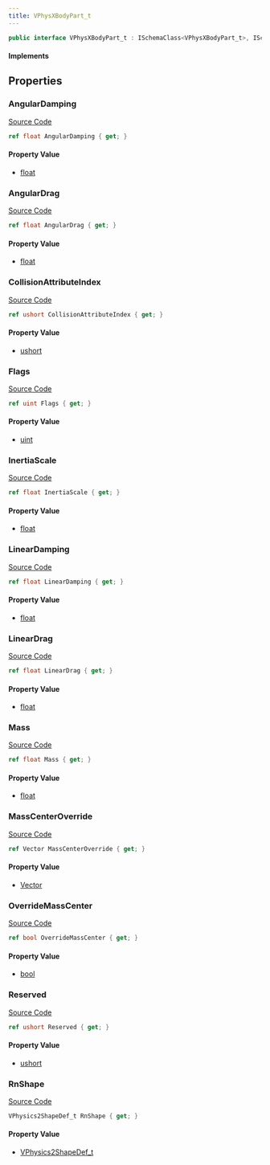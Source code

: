 ```yaml
---
title: VPhysXBodyPart_t
---
```


```csharp
public interface VPhysXBodyPart_t : ISchemaClass<VPhysXBodyPart_t>, ISchemaField, ISchemaClass, INativeHandle
```

#### Implements

## Properties

### AngularDamping

[Source Code](https://github.com/swiftly-solution/swiftlys2/blob/main/managed/src/SwiftlyS2.Generated/Schemas/Interfaces/VPhysXBodyPart_t.cs#L31)

```csharp
ref float AngularDamping { get; }
```

#### Property Value

- [float](https://learn.microsoft.com/dotnet/api/system.single)

### AngularDrag

[Source Code](https://github.com/swiftly-solution/swiftlys2/blob/main/managed/src/SwiftlyS2.Generated/Schemas/Interfaces/VPhysXBodyPart_t.cs#L35)

```csharp
ref float AngularDrag { get; }
```

#### Property Value

- [float](https://learn.microsoft.com/dotnet/api/system.single)

### CollisionAttributeIndex

[Source Code](https://github.com/swiftly-solution/swiftlys2/blob/main/managed/src/SwiftlyS2.Generated/Schemas/Interfaces/VPhysXBodyPart_t.cs#L23)

```csharp
ref ushort CollisionAttributeIndex { get; }
```

#### Property Value

- [ushort](https://learn.microsoft.com/dotnet/api/system.uint16)

### Flags

[Source Code](https://github.com/swiftly-solution/swiftlys2/blob/main/managed/src/SwiftlyS2.Generated/Schemas/Interfaces/VPhysXBodyPart_t.cs#L17)

```csharp
ref uint Flags { get; }
```

#### Property Value

- [uint](https://learn.microsoft.com/dotnet/api/system.uint32)

### InertiaScale

[Source Code](https://github.com/swiftly-solution/swiftlys2/blob/main/managed/src/SwiftlyS2.Generated/Schemas/Interfaces/VPhysXBodyPart_t.cs#L27)

```csharp
ref float InertiaScale { get; }
```

#### Property Value

- [float](https://learn.microsoft.com/dotnet/api/system.single)

### LinearDamping

[Source Code](https://github.com/swiftly-solution/swiftlys2/blob/main/managed/src/SwiftlyS2.Generated/Schemas/Interfaces/VPhysXBodyPart_t.cs#L29)

```csharp
ref float LinearDamping { get; }
```

#### Property Value

- [float](https://learn.microsoft.com/dotnet/api/system.single)

### LinearDrag

[Source Code](https://github.com/swiftly-solution/swiftlys2/blob/main/managed/src/SwiftlyS2.Generated/Schemas/Interfaces/VPhysXBodyPart_t.cs#L33)

```csharp
ref float LinearDrag { get; }
```

#### Property Value

- [float](https://learn.microsoft.com/dotnet/api/system.single)

### Mass

[Source Code](https://github.com/swiftly-solution/swiftlys2/blob/main/managed/src/SwiftlyS2.Generated/Schemas/Interfaces/VPhysXBodyPart_t.cs#L19)

```csharp
ref float Mass { get; }
```

#### Property Value

- [float](https://learn.microsoft.com/dotnet/api/system.single)

### MassCenterOverride

[Source Code](https://github.com/swiftly-solution/swiftlys2/blob/main/managed/src/SwiftlyS2.Generated/Schemas/Interfaces/VPhysXBodyPart_t.cs#L39)

```csharp
ref Vector MassCenterOverride { get; }
```

#### Property Value

- [Vector](/docs/api/shared/natives/vector)

### OverrideMassCenter

[Source Code](https://github.com/swiftly-solution/swiftlys2/blob/main/managed/src/SwiftlyS2.Generated/Schemas/Interfaces/VPhysXBodyPart_t.cs#L37)

```csharp
ref bool OverrideMassCenter { get; }
```

#### Property Value

- [bool](https://learn.microsoft.com/dotnet/api/system.boolean)

### Reserved

[Source Code](https://github.com/swiftly-solution/swiftlys2/blob/main/managed/src/SwiftlyS2.Generated/Schemas/Interfaces/VPhysXBodyPart_t.cs#L25)

```csharp
ref ushort Reserved { get; }
```

#### Property Value

- [ushort](https://learn.microsoft.com/dotnet/api/system.uint16)

### RnShape

[Source Code](https://github.com/swiftly-solution/swiftlys2/blob/main/managed/src/SwiftlyS2.Generated/Schemas/Interfaces/VPhysXBodyPart_t.cs#L21)

```csharp
VPhysics2ShapeDef_t RnShape { get; }
```

#### Property Value

- [VPhysics2ShapeDef_t](/docs/api/shared/schemadefinitions/vphysics2shapedef_t)

